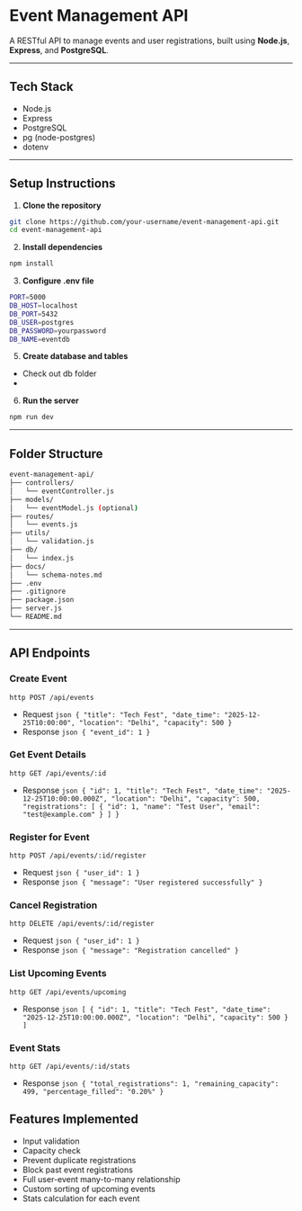 # Event Management API

A RESTful API to manage events and user registrations, built using **Node.js**, **Express**, and **PostgreSQL**.

---

## Tech Stack

- Node.js
- Express
- PostgreSQL
- pg (node-postgres)
- dotenv

---

## Setup Instructions

1. **Clone the repository**
```bash
git clone https://github.com/your-username/event-management-api.git
cd event-management-api
```

2. **Install dependencies**
```bash
npm install
```

3. **Configure .env file**
```bash
PORT=5000
DB_HOST=localhost
DB_PORT=5432
DB_USER=postgres
DB_PASSWORD=yourpassword
DB_NAME=eventdb
```

5. **Create database and tables**
- Check out db folder
- 
6. **Run the server**
```bash
npm run dev
```

---

## Folder Structure

```bash
event-management-api/
├── controllers/
│   └── eventController.js
├── models/
│   └── eventModel.js (optional)
├── routes/
│   └── events.js
├── utils/
│   └── validation.js
├── db/
│   └── index.js
├── docs/
│   └── schema-notes.md
├── .env
├── .gitignore
├── package.json
├── server.js
└── README.md
```

---

##  API Endpoints

### Create Event
``http
POST /api/events
``
- Request
``json
{
  "title": "Tech Fest",
  "date_time": "2025-12-25T10:00:00",
  "location": "Delhi",
  "capacity": 500
}
``
- Response
``json
{ "event_id": 1 }
``

### Get Event Details
``http
GET /api/events/:id
``
- Response
``json
{
  "id": 1,
  "title": "Tech Fest",
  "date_time": "2025-12-25T10:00:00.000Z",
  "location": "Delhi",
  "capacity": 500,
  "registrations": [
    { "id": 1, "name": "Test User", "email": "test@example.com" }
  ]
}
``

### Register for Event
``http
POST /api/events/:id/register
``
- Request
``json
{ "user_id": 1 }
``
- Response
``json
{ "message": "User registered successfully" }
``

### Cancel Registration
``http
DELETE /api/events/:id/register
``
- Request
``json
{ "user_id": 1 }
``
- Response
``json
{ "message": "Registration cancelled" }
``

### List Upcoming Events
``http
GET /api/events/upcoming
``
- Response
``json
[
  {
    "id": 1,
    "title": "Tech Fest",
    "date_time": "2025-12-25T10:00:00.000Z",
    "location": "Delhi",
    "capacity": 500
  }
]
``

### Event Stats

``http
GET /api/events/:id/stats
``
- Response
``json
{
  "total_registrations": 1,
  "remaining_capacity": 499,
  "percentage_filled": "0.20%"
}
``

## Features Implemented

- Input validation
- Capacity check
- Prevent duplicate registrations
- Block past event registrations
- Full user-event many-to-many relationship
- Custom sorting of upcoming events
- Stats calculation for each event

